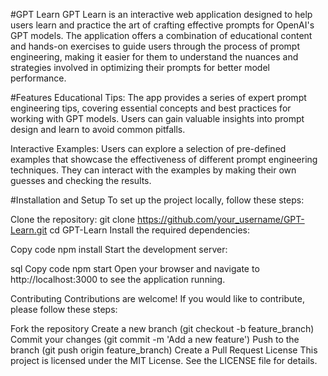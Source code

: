 #GPT Learn
GPT Learn is an interactive web application designed to help users learn and practice the art of crafting effective prompts for OpenAI's GPT models. The application offers a combination of educational content and hands-on exercises to guide users through the process of prompt engineering, making it easier for them to understand the nuances and strategies involved in optimizing their prompts for better model performance.

#Features
Educational Tips: The app provides a series of expert prompt engineering tips, covering essential concepts and best practices for working with GPT models. Users can gain valuable insights into prompt design and learn to avoid common pitfalls.

Interactive Examples: Users can explore a selection of pre-defined examples that showcase the effectiveness of different prompt engineering techniques. They can interact with the examples by making their own guesses and checking the results.

#Installation and Setup
To set up the project locally, follow these steps:

Clone the repository:
git clone https://github.com/your_username/GPT-Learn.git
cd GPT-Learn
Install the required dependencies:

Copy code
npm install
Start the development server:

sql
Copy code
npm start
Open your browser and navigate to http://localhost:3000 to see the application running.

Contributing
Contributions are welcome! If you would like to contribute, please follow these steps:

Fork the repository
Create a new branch (git checkout -b feature_branch)
Commit your changes (git commit -m 'Add a new feature')
Push to the branch (git push origin feature_branch)
Create a Pull Request
License
This project is licensed under the MIT License. See the LICENSE file for details.
